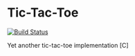 # Tic-Tac-Toe

[![Build Status](https://travis-ci.org/leocamelo/tic_tac_toe_c.svg?branch=master)](https://travis-ci.org/leocamelo/tic_tac_toe_c)

Yet another tic-tac-toe implementation [C]

